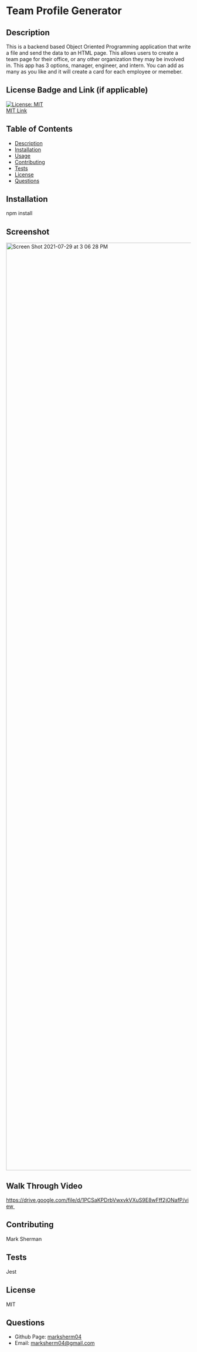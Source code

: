 # Team Profile Generator

## Description
This is a backend based Object Oriented Programming application that write a file and send the data to an HTML page. This allows users to create a team page for their office, or any other organization they may be involved in.  This app has 3 options, manager, engineer, and intern.  You can add as many as you like and it will create a card for each employee or memeber.

## License Badge and Link (if applicable)
[![License: MIT](https://img.shields.io/badge/License-MIT-yellow.svg)](https://opensource.org/licenses/MIT) <br />
[MIT Link](https://opensource.org/licenses/MIT)

  ## Table of Contents
- [Description](#description)
- [Installation](#dnstallation)
- [Usage](#usage)
- [Contributing](#contributing)
- [Tests](#tests)
- [License](#license)
- [Questions](#githubUser)

## Installation
npm install

## Screenshot
<img width="2524" alt="Screen Shot 2021-07-29 at 3 06 28 PM" src="https://user-images.githubusercontent.com/81338255/127551383-98fcbbc4-58fd-4c09-adcc-d9afd125f911.png">

## Walk Through Video
https://drive.google.com/file/d/1PCSaKPDrbVwxvkVXuS9E8wFff2jONafP/view  

## Contributing
Mark Sherman

## Tests
Jest

## License
MIT


## Questions
- Github Page: [marksherm04](https://github.com/marksherm04)
- Email: marksherm04@gmail.com
